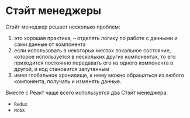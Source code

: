 # Стэйт менеджеры
Стэйт менеджер решает несколько проблем:
1. это хорошая практика, – отделять логику по работе с данными и сами данные от компонента
2. если использовать в некоторых местах локальное состояние, которое используется в нескольких других компонентах, то его приходится 
   постоянно передавать его из одного компонента в другой, и код становится запутанным
3. имея глобальное хранилище, к нему можно обращаться из любого компонента, получать и изменять данные.

Вместе с Реакт чаще всего используется два Стэйт менеджера:
- `Redux`
- `MobX`
